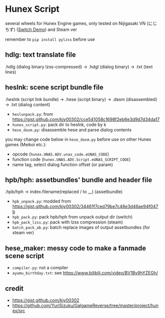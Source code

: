 # Hunex Script

several wheels for Hunex Engine games, only tested on Nijigasaki VN (にじちず) ([Switch Demo](https://gitea.tqlwsl.moe/wlt233/nijichizu_heslnk)) and Steam ver

remember to `pip install pylzss` before use

## hdlg: text translate file

.hdlg (dialog binary lzss-compressed) -> .hdgl (dialog binary) -> .txt (text lines)

## heslnk: scene script bundle file

.heslnk (script link bundle) -> .hese (script binary) -> .dasm (disassembled) -> .txt (dialog content)

- `heslunpack.py`: from https://gist.github.com/kjy00302/cce541058c1698f2eb6e3d9d7d34da17
- `hunex_script.py`: pack dir to heslnk, code by k
- `hese_dasm.py`: disassemble hese and parse dialog contents

you may change code below in `hese_dasm.py` before use on other Hunex games (Meikoi etc.):

- opcode (`hunex.UNAS.ADV.unas_code.eUNAS_CODE`)
- function code (`hunex.UNAS.ADV.Script.eUNAS_SCRIPT_CODE`)
- name tag, select dialog function offset (or param)

## hpb/hph: assetbundles' bundle and header file

.hpb/hph -> index.filename(replaced / to __) (assetbundle)

- `hpb_unpack.py`: modded from https://gist.github.com/kjy00302/34461f7ced79be7c48e3d46ae94f047b
- `hpb_pack.py`: pack hpb/hph from unpack output dir (switch)
- `hpb_pack_lzss.py`: pack with lzss compression (steam)
- `batch_pack_ab.py`: batch replace images of output assetbundles (for steam ver)

## hese_maker: messy code to make a fanmade scene script

- `compiler.py`: not a compiler
- `ayumu_birthday.txt`: see https://www.bilibili.com/video/BV1Bv9hYZEGh/

## credit

- https://gist.github.com/kjy00302
- https://github.com/YuriSizuku/GalgameReverse/tree/master/project/hunex/src
